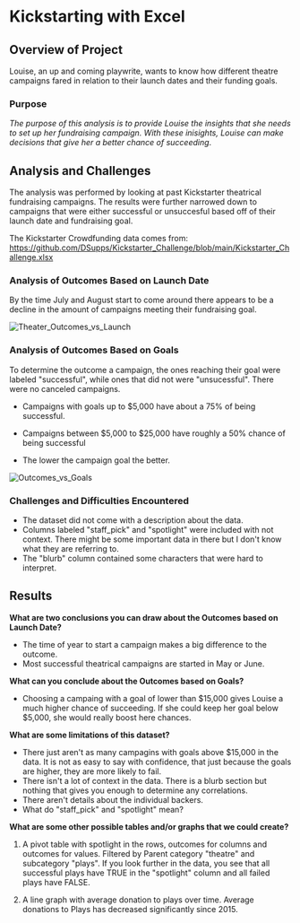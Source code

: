 # Kickstarting with Excel

## Overview of Project

Louise, an up and coming playwrite, wants to know how different theatre campaigns fared in relation to their launch dates and their funding goals.

### Purpose

*The purpose of this analysis is to provide Louise the insights that she needs to set up her fundraising campaign.  With these inisights, Louise can make decisions that give her  a better chance of succeeding*. 

## Analysis and Challenges

The analysis was performed by looking at past Kickstarter theatrical fundraising campaigns. The results were further narrowed down to campaigns that were either successful or unsuccesful based off of their launch date and fundraising goal. 

The Kickstarter Crowdfunding data comes from: https://github.com/DSupps/Kickstarter_Challenge/blob/main/Kickstarter_Challenge.xlsx

### Analysis of Outcomes Based on Launch Date
By the time July and August start to come around there appears to be a decline in the amount of campaigns meeting their fundraising goal.

![Theater_Outcomes_vs_Launch](https://user-images.githubusercontent.com/36451701/115090093-ec0c6e80-9ee1-11eb-928b-78d1f4bade10.png)

### Analysis of Outcomes Based on Goals
To determine the outcome a campaign, the ones reaching their goal were labeled "successful", while ones that did not were "unsucessful". There were no canceled campaigns.

- Campaigns with goals up to $5,000 have about a 75% of being successful.
- Campaigns between $5,000 to $25,000 have roughly a 50% chance of being successful 


-  The lower the campaign goal the better.

![Outcomes_vs_Goals](https://user-images.githubusercontent.com/36451701/115091086-91c0dd00-9ee4-11eb-8faf-7b3290011327.png)


### Challenges and Difficulties Encountered

- The dataset did not come with a description about the data.  
- Columns labeled "staff_pick" and "spotlight" were included with not context. There might be some important data in there but I don't know what they are referring to. 
- The "blurb" column contained some characters that were hard to interpret. 

## Results

**What are two conclusions you can draw about the Outcomes based on Launch Date?**
- The time of year to start a campaign makes a big difference to the outcome. 
- Most successful theatrical campaigns are started in May or June.


**What can you conclude about the Outcomes based on Goals?**
- Choosing a campaing with a goal of lower than $15,000 gives Louise a much higher chance of succeeding. If she could keep her goal below $5,000, she would really boost here chances.


**What are some limitations of this dataset?**
- There just aren't as many campagins with goals above $15,000 in the data.  It is not as easy to say with confidence, that just because the goals are higher, they are more likely to fail. 
- There isn't a lot of context in the data. There is a blurb section but nothing that gives you enough to determine any correlations. 
- There aren't details about the individual backers. 
- What do "staff_pick" and "spotlight" mean?


**What are some other possible tables and/or graphs that we could create?**

1) A pivot table with spotlight in the rows, outcomes for columns and outcomes for values. Filtered by Parent category "theatre" and subcategory "plays". If you look further in the data, you see that all successful plays have TRUE in the "spotlight" column and all failed plays have FALSE.

2) A line graph with average donation to plays over time. Average donations to Plays has decreased significantly since 2015.






